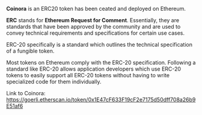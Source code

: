 **Coinora** is an ERC20 token has been ceated and deployed on Ethereum.

**ERC** stands for **Ethereum Request for Comment**. Essentially, they are standards that have been approved by the community and are used to convey technical requirements and specifications for certain use cases.

ERC-20 specifically is a standard which outlines the technical specification of a fungible token.

Most tokens on Ethereum comply with the ERC-20 specification. Following a standard like ERC-20 allows application developers which use ERC-20 tokens to easily support all ERC-20 tokens without having to write specialized code for them individually.

Link to Coinora: https://goerli.etherscan.io/token/0x1E47cF633F19cF2e7175d50dff708a26b9E51af6

